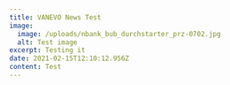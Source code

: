 ```yaml
---
title: VANEVO News Test
image:
  image: /uploads/nbank_bub_durchstarter_prz-0702.jpg
  alt: Test image
excerpt: Testing it
date: 2021-02-15T12:10:12.956Z
content: Test
---
```

